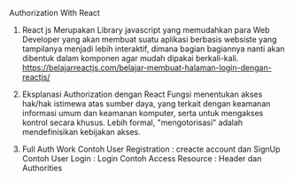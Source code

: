 Authorization With React

1. React js Merupakan Library javascript yang memudahkan para Web Developer yang akan membuat suatu aplikasi berbasis websiste yang tampilanya menjadi lebih interaktif, dimana bagian bagiannya nanti akan dibentuk dalam komponen agar mudah dipakai berkali-kali.
https://belajarreactjs.com/belajar-membuat-halaman-login-dengan-reactjs/

2. Eksplanasi Authorization dengan React
    Fungsi menentukan akses hak/hak istimewa atas sumber daya, yang terkait dengan keamanan informasi umum dan keamanan komputer, serta untuk mengakses kontrol secara khusus. Lebih formal, "mengotorisasi" adalah mendefinisikan kebijakan akses.

3. Full Auth Work
    Contoh User Registration :  creacte account dan SignUp
    Contoh User Login :  Login
    Contoh Access Resource : Header dan Authorities